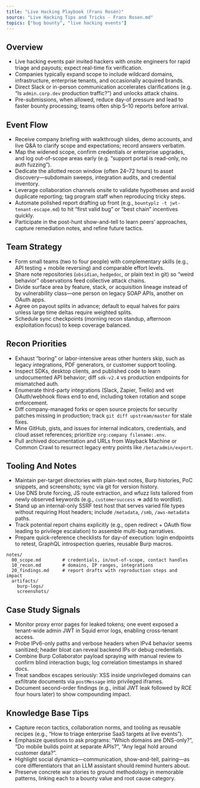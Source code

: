 ```yaml
---
title: "Live Hacking Playbook (Frans Rosén)"
source: "Live Hacking Tips and Tricks - Frans Rosen.md"
topics: ["bug bounty", "live hacking events"]
---
```


## Overview

- Live hacking events pair invited hackers with onsite engineers for rapid triage and payouts; expect real-time fix verification.
- Companies typically expand scope to include wildcard domains, infrastructure, enterprise tenants, and occasionally acquired brands.
- Direct Slack or in-person communication accelerates clarifications (e.g. “Is `admin.corp.dev` production traffic?”) and unlocks attack chains.
- Pre-submissions, when allowed, reduce day-of pressure and lead to faster bounty processing; teams often ship 5–10 reports before arrival.

## Event Flow

- Receive company briefing with walkthrough slides, demo accounts, and live Q&A to clarify scope and expectations; record answers verbatim.
- Map the widened scope, confirm credentials or enterprise upgrades, and log out-of-scope areas early (e.g. “support portal is read-only, no auth fuzzing”).
- Dedicate the allotted recon window (often 24–72 hours) to asset discovery—subdomain sweeps, integration audits, and credential inventory.
- Leverage collaboration channels onsite to validate hypotheses and avoid duplicate reporting; tag program staff when reproducing tricky steps.
- Automate polished report drafting up front (e.g., `bountyplz -t jwt-tenant-escape.md`) to hit “first valid bug” or “best chain” incentives quickly.
- Participate in the post-hunt show-and-tell to learn peers’ approaches, capture remediation notes, and refine future tactics.

## Team Strategy

- Form small teams (two to four people) with complementary skills (e.g., API testing + mobile reversing) and comparable effort levels.
- Share note repositories (`obsidian`, `hedgedoc`, or plain text in git) so “weird behavior” observations feed collective attack chains.
- Divide surface area by feature, stack, or acquisition lineage instead of by vulnerability class—one person on legacy SOAP APIs, another on OAuth apps.
- Agree on payout splits in advance; default to equal halves for pairs unless large time deltas require weighted splits.
- Schedule sync checkpoints (morning recon standup, afternoon exploitation focus) to keep coverage balanced.

## Recon Priorities

- Exhaust “boring” or labor-intensive areas other hunters skip, such as legacy integrations, PDF generators, or customer support tooling.
- Inspect SDKs, desktop clients, and published code to learn undocumented API behavior; diff `sdk-v2.4` vs production endpoints for mismatched auth.
- Enumerate third-party integrations (Slack, Zapier, Trello) and vet OAuth/webhook flows end to end, including token rotation and scope enforcement.
- Diff company-managed forks or open source projects for security patches missing in production; track `git diff upstream/master` for stale fixes.
- Mine GitHub, gists, and issues for internal indicators, credentials, and cloud asset references; prioritize `org:company filename:.env`.
- Pull archived documentation and URLs from Wayback Machine or Common Crawl to resurrect legacy entry points like `/beta/admin/export`.

## Tooling And Notes

- Maintain per-target directories with plain-text notes, Burp histories, PoC snippets, and screenshots; sync via git for version history.
- Use DNS brute forcing, JS route extraction, and wfuzz lists tailored from newly observed keywords (e.g., `customersuccess` => add to wordlist).
- Stand up an internal-only SSRF test host that serves varied file types without requiring Host headers; include `/metadata`, `/smb`, `/aws-metadata` paths.
- Track potential report chains explicitly (e.g., open redirect + OAuth flow leading to privilege escalation) to assemble multi-bug narratives.
- Prepare quick-reference checklists for day-of execution: login endpoints to retest, GraphQL introspection queries, reusable Burp macros.

```text
notes/
  00_scope.md        # credentials, in/out-of-scope, contact handles
  10_recon.md        # domains, IP ranges, integrations
  20_findings.md     # report drafts with reproduction steps and impact
  artifacts/
    burp-logs/
    screenshots/
```

## Case Study Signals

- Monitor proxy error pages for leaked tokens; one event exposed a tenant-wide admin JWT in Squid error logs, enabling cross-tenant access.
- Probe IPv6-only paths and verbose headers when IPv4 behavior seems sanitized; header bloat can reveal backend IPs or debug credentials.
- Combine Burp Collaborator payload spraying with manual review to confirm blind interaction bugs; log correlation timestamps in shared docs.
- Treat sandbox escapes seriously: XSS inside unprivileged domains can exfiltrate documents via `postMessage` into privileged iframes.
- Document second-order findings (e.g., initial JWT leak followed by RCE four hours later) to show compounding impact.

## Knowledge Base Tips

- Capture recon tactics, collaboration norms, and tooling as reusable recipes (e.g., “How to triage enterprise SaaS targets at live events”).
- Emphasize questions to ask programs: “Which domains are DNS-only?”, “Do mobile builds point at separate APIs?”, “Any legal hold around customer data?”.
- Highlight social dynamics—communication, show-and-tell, pairing—as core differentiators that an LLM assistant should remind hunters about.
- Preserve concrete war stories to ground methodology in memorable patterns, linking each to a bounty value and root cause category.
